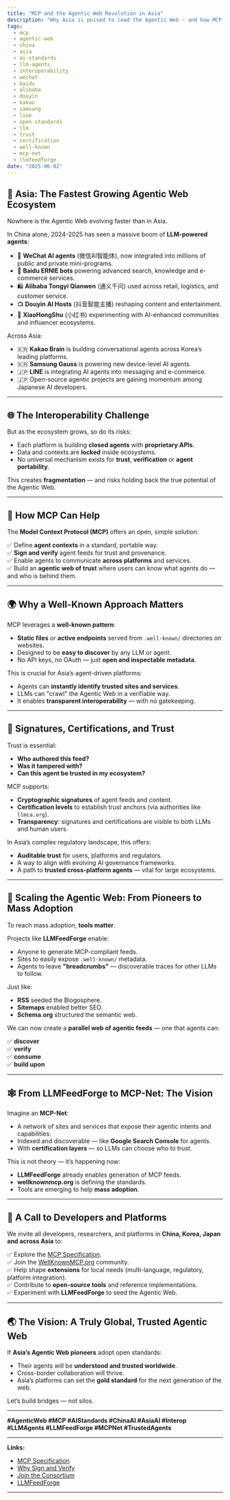 ```yaml
---
title: "MCP and the Agentic Web Revolution in Asia"
description: "Why Asia is poised to lead the Agentic Web — and how MCP can help build an open, interoperable ecosystem for LLM-powered agents in China, Korea, Japan and beyond."
tags:
  - mcp
  - agentic-web
  - china
  - asia
  - ai-standards
  - llm-agents
  - interoperability
  - wechat
  - baidu
  - alibaba
  - douyin
  - kakao
  - samsung
  - line
  - open-standards
  - llm
  - trust
  - certification
  - well-known
  - mcp-net
  - llmfeedforge
date: "2025-06-02"
---
```


## 🚀 Asia: The Fastest Growing Agentic Web Ecosystem

Nowhere is the Agentic Web evolving faster than in Asia.

In China alone, 2024-2025 has seen a massive boom of **LLM-powered agents**:

- 🐼 **WeChat AI agents** (微信AI智能体), now integrated into millions of public and private mini-programs.
- 🚀 **Baidu ERNIE bots** powering advanced search, knowledge and e-commerce services.
- 🛍️ **Alibaba Tongyi Qianwen** (通义千问) used across retail, logistics, and customer service.
- 📺 **Douyin AI Hosts** (抖音智能主播) reshaping content and entertainment.
- 💬 **XiaoHongShu** (小红书) experimenting with AI-enhanced communities and influencer ecosystems.

Across Asia:

- 🇰🇷 **Kakao Brain** is building conversational agents across Korea’s leading platforms.
- 🇰🇷 **Samsung Gauss** is powering new device-level AI agents.
- 🇯🇵 **LINE** is integrating AI agents into messaging and e-commerce.
- 🇯🇵 Open-source agentic projects are gaining momentum among Japanese AI developers.

---

## 🌐 The Interoperability Challenge

But as the ecosystem grows, so do its risks:

- Each platform is building **closed agents** with **proprietary APIs**.
- Data and contexts are **locked** inside ecosystems.
- No universal mechanism exists for **trust**, **verification** or **agent portability**.

This creates **fragmentation** — and risks holding back the true potential of the Agentic Web.

---

## 🧠 How MCP Can Help

The **Model Context Protocol (MCP)** offers an open, simple solution:

✅ Define **agent contexts** in a standard, portable way.  
✅ **Sign and verify** agent feeds for trust and provenance.  
✅ Enable agents to communicate **across platforms** and services.  
✅ Build an **agentic web of trust** where users can know what agents do — and who is behind them.

---

## 🌍 Why a Well-Known Approach Matters

MCP leverages a **well-known pattern**:

- **Static files** or **active endpoints** served from `.well-known/` directories on websites.
- Designed to be **easy to discover** by any LLM or agent.
- No API keys, no OAuth — just **open and inspectable metadata**.

This is crucial for Asia’s agent-driven platforms:

- Agents can **instantly identify trusted sites and services**.
- LLMs can "crawl" the Agentic Web in a verifiable way.
- It enables **transparent interoperability** — with no gatekeeping.

---

## 🔐 Signatures, Certifications, and Trust

Trust is essential:

- **Who authored this feed?**
- **Was it tampered with?**
- **Can this agent be trusted in my ecosystem?**

MCP supports:

- **Cryptographic signatures** of agent feeds and content.
- **Certification levels** to establish trust anchors (via authorities like `llmca.org`).
- **Transparency**: signatures and certifications are visible to both LLMs and human users.

In Asia’s complex regulatory landscape, this offers:

- **Auditable trust** for users, platforms and regulators.
- A way to align with evolving AI governance frameworks.
- A path to **trusted cross-platform agents** — vital for large ecosystems.

---

## 🚀 Scaling the Agentic Web: From Pioneers to Mass Adoption

To reach mass adoption, **tools matter**.

Projects like **LLMFeedForge** enable:

- Anyone to generate MCP-compliant feeds.  
- Sites to easily expose `.well-known/` metadata.  
- Agents to leave **"breadcrumbs"** — discoverable traces for other LLMs to follow.

Just like:

- **RSS** seeded the Blogosphere.
- **Sitemaps** enabled better SEO.
- **Schema.org** structured the semantic web.

We can now create a **parallel web of agentic feeds** — one that agents can:

✅ **discover**  
✅ **verify**  
✅ **consume**  
✅ **build upon**

---

## 🕸️ From LLMFeedForge to MCP-Net: The Vision

Imagine an **MCP-Net**:

- A network of sites and services that expose their agentic intents and capabilities.
- Indexed and discoverable — like **Google Search Console** for agents.
- With **certification layers** — so LLMs can choose who to trust.

This is not theory — it’s happening now:

- **LLMFeedForge** already enables generation of MCP feeds.
- **wellknownmcp.org** is defining the standards.
- Tools are emerging to help **mass adoption**.

---

## 🤝 A Call to Developers and Platforms

We invite all developers, researchers, and platforms in **China, Korea, Japan and across Asia** to:

✅ Explore the [MCP Specification](https://wellknownmcp.org/spec).  
✅ Join the [WellKnownMCP.org](https://wellknownmcp.org) community.  
✅ Help shape **extensions** for local needs (multi-language, regulatory, platform integration).  
✅ Contribute to **open-source tools** and reference implementations.  
✅ Experiment with **LLMFeedForge** to seed the Agentic Web.

---

## 🌏 The Vision: A Truly Global, Trusted Agentic Web

If **Asia’s Agentic Web pioneers** adopt open standards:

- Their agents will be **understood and trusted worldwide**.
- Cross-border collaboration will thrive.
- Asia’s platforms can set the **gold standard** for the next generation of the web.

Let’s build bridges — not silos.

---

**#AgenticWeb #MCP #AIStandards #ChinaAI #AsiaAI #Interop #LLMAgents #LLMFeedForge #MCPNet #TrustedAgents**

---

**Links:**

- [MCP Specification](https://wellknownmcp.org/spec)
- [Why Sign and Verify](https://wellknownmcp.org/why-sign)
- [Join the Consortium](https://wellknownmcp.org/join)
- [LLMFeedForge](https://forge.llmfeedforge.org)

---
